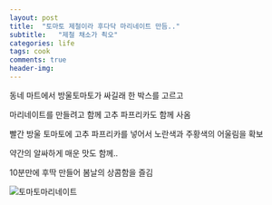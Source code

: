 ```yaml
---
layout: post
title:  "토마토 제철이라 후다닥 마리네이트 만듬.."
subtitle:   "제철 채소가 쵝오"
categories: life
tags: cook
comments: true
header-img: 
---
```


동네 마트에서 방울토마토가 싸길래 한 박스를 고르고

마리네이트를 만들려고 함께 고추 파프리카도 함께 사옴

빨간 방울 토마토에 고추 파프리카를 넣어서 노란색과 주황색의 어울림을 확보

약간의 알싸하게 매운 맛도 함께.. 

10분만에 후딱 만들어 봄날의 상콤함을 즐김

 ![토마토마리네이트](https://youngsungson.github.io/assets/img/life/cook/20220528-life-cook-tomato.jpg)
 
  
 
 

